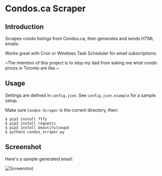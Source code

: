 # Condos.ca Scraper

## Introduction

Scrapes condo listings from Condos.ca, then generates and sends HTML emails.

Works great with Cron or Windows Task Scheduler for email subscriptions.

~The intention of this project is to stop my dad from asking me what condo prices in Toronto are like.~

## Usage

Settings are defined in `config.json`. See `config.json.example` for a sample setup.

Make sure `Condos-Scraper` is the current directory, then:

```
$ pip3 install ftfy
$ pip3 install requests
$ pip3 install beautifulsoup4
$ python3 condos_scraper.py
```

## Screenshot

Here's a sample generated email:

![Screenshot](http://andrewwang.ca/static/20170820/screenshot.png)
